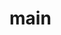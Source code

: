 # main  
  <!-- 905  ls
  906  cd
  907  cd desktop
  908  cd 
  909  cd Desktop
  910  ls
  911  cd pg3
  912  ls
  913  cd work1
  914  git --version
  915  git init
  916  ls -a
  917  git status
  918  git add .
  919  git status
  920  git config --global username "thevishnupg"
  921  git config --global user.name "thevishnupg"
  922  git config --global user.email "vishnupg0609@gmail.com"
  923  git commit -m "Hello"
  924  git status
  925  git baranch -M main
  926  git branch -M main
  927  git status
  928  git remote add origin https://github.com/thevishnupg/main.git
  929  git push -u origin main
  930  git pull --rebase origin main
  931  git push -u origin main
  932  history -->
